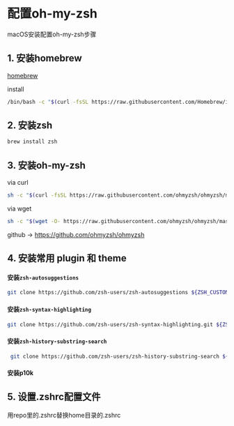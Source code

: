 # 配置oh-my-zsh
macOS安装配置oh-my-zsh步骤

## 1. 安装homebrew

[homebrew](url:'https://brew.sh/')

install
```bash
/bin/bash -c "$(curl -fsSL https://raw.githubusercontent.com/Homebrew/install/master/install.sh)"
```

## 2. 安装zsh

```bash
brew install zsh
```

## 3. 安装oh-my-zsh

via curl
```bash
sh -c "$(curl -fsSL https://raw.githubusercontent.com/ohmyzsh/ohmyzsh/master/tools/install.sh)"
```

via wget
```bash
sh -c "$(wget -O- https://raw.githubusercontent.com/ohmyzsh/ohmyzsh/master/tools/install.sh)"
```

github -> https://github.com/ohmyzsh/ohmyzsh

## 4. 安装常用 plugin 和 theme

#### 安装`zsh-autosuggestions`
```bash
git clone https://github.com/zsh-users/zsh-autosuggestions ${ZSH_CUSTOM:-~/.oh-my-zsh/custom}/plugins/zsh-autosuggestions
```

#### 安装`zsh-syntax-highlighting`
```bash
git clone https://github.com/zsh-users/zsh-syntax-highlighting.git ${ZSH_CUSTOM:-~/.oh-my-zsh/custom}/plugins/zsh-syntax-highlighting
```

#### 安装`zsh-history-substring-search`
```bash
 git clone https://github.com/zsh-users/zsh-history-substring-search ${ZSH_CUSTOM:-~/.oh-my-zsh/custom}/plugins/zsh-history-substring-search
```

#### 安装p10k

## 5. 设置.zshrc配置文件
用repo里的.zshrc替换home目录的.zshrc